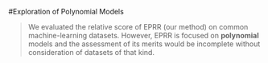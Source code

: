 #Exploration of Polynomial Models

> We evaluated the relative score of EPRR (our method) on common machine-learning datasets. However, EPRR is focused on **polynomial** models and the assessment of its merits would be incomplete without consideration of datasets of that kind.